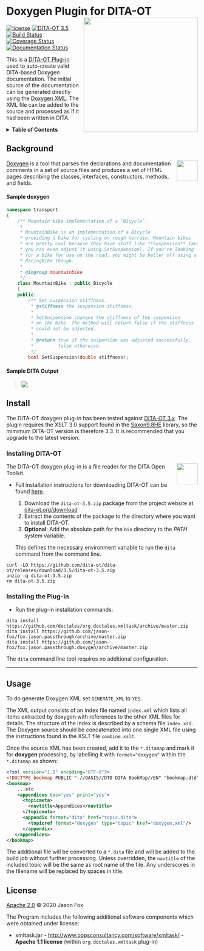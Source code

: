 # Doxygen Plugin for DITA-OT [<img src="https://jason-fox.github.io/fox.jason.passthrough.doxygen/doxygen.png" align="right" width="300">](http://doxygendita-ot.rtfd.io/)

[![license](https://img.shields.io/github/license/jason-fox/fox.jason.passthrough.doxygen.svg)](http://www.apache.org/licenses/LICENSE-2.0)
[![DITA-OT 3.5](https://img.shields.io/badge/DITA--OT-3.5-blue.svg)](http://www.dita-ot.org/3.5)
[![Build Status](https://travis-ci.org/jason-fox/fox.jason.passthrough.doxygen.svg?branch=master)](https://travis-ci.org/jason-fox/fox.jason.passthrough.doxygen)
[![Coverage Status](https://coveralls.io/repos/github/jason-fox/fox.jason.passthrough.doxygen/badge.svg?branch=master)](https://coveralls.io/github/jason-fox/fox.jason.passthrough.doxygen?branch=master)
[![Documentation Status](https://readthedocs.org/projects/doxygendita-ot/badge/?version=latest)](https://doxygendita-ot.readthedocs.io/en/latest/?badge=latest)

This is a [DITA-OT Plug-in](https://www.dita-ot.org/plugins) used to auto-create valid DITA-based Doxygen documentation.
The initial source of the documentation can be generated directly using the
[Doxygen XML](http://www.doxygen.nl/manual/customize.html#xmlgenerator). The XML file can be added to the source and
processed as if it had been written in DITA.

<details>
<summary><strong>Table of Contents</strong></summary>

-   [Background](#background)
-   [Install](#install)
    -   [Installing DITA-OT](#installing-dita-ot)
    -   [Installing the Plug-in](#installing-the-plug-in)
-   [Usage](#usage)
-   [License](#license)

</details>

## Background

[<img src="https://jason-fox.github.io/fox.jason.passthrough.doxygen/javalogo.png" align="right" height="55">](https://docs.oracle.com/javase/1.5.0/docs/guide/doxygen/index.html)

[Doxygen](http://www.doxygen.nl/manual/) is a tool that parses the declarations and
documentation comments in a set of source files and produces a set of HTML pages describing the classes, interfaces,
constructors, methods, and fields.


#### Sample doxygen

```c++
namespace transport
{
    /** Mountain bike implementation of a `Bicycle`.
     *
     * MountainBike is an implementation of a Bicycle
     * providing a bike for cycling on rough terrain. Mountain bikes
     * are pretty cool because they have stuff like **Suspension** (and
     * you can even adjust it using SetSuspension). If you're looking
     * for a bike for use on the road, you might be better off using a
     * RacingBike though.
     *
     * @ingroup mountainbike
     */
	class MountainBike : public Bicycle
	{
	public:
		/** Set suspension stiffness.
		 * @stiffness the suspension stiffness.
		 *
		 * SetSuspension changes the stiffness of the suspension
		 * on the bike. The method will return false if the stiffness
		 * could not be adjusted.
		 *
		 * @return true if the suspension was adjusted successfully,
		 *         false otherwise.
		 */
		bool SetSuspension(double stiffness);
```

#### Sample DITA Output

> ![](https://jason-fox.github.io/fox.jason.passthrough.doxygen/doxygen-output.png)

## Install

The DITA-OT doxygen plug-in has been tested against [DITA-OT 3.x](http://www.dita-ot.org/download). The plugin requires
the XSLT 3.0 support found in the [Saxon9.8HE](https://www.saxonica.com/html/download/java.html) library, so the mimimum
DITA-OT version is therefore 3.3. It is recommended that you upgrade to the latest version.

### Installing DITA-OT

<a href="https://www.dita-ot.org"><img src="https://www.dita-ot.org/images/dita-ot-logo.svg" align="right" height="55"></a>

The DITA-OT doxygen plug-in is a file reader for the DITA Open Toolkit.

-   Full installation instructions for downloading DITA-OT can be found
    [here](https://www.dita-ot.org/3.5/topics/installing-client.html).

    1.  Download the `dita-ot-3.5.zip` package from the project website at
        [dita-ot.org/download](https://www.dita-ot.org/download)
    2.  Extract the contents of the package to the directory where you want to install DITA-OT.
    3.  **Optional**: Add the absolute path for the `bin` directory to the _PATH_ system variable.

    This defines the necessary environment variable to run the `dita` command from the command line.

```console
curl -LO https://github.com/dita-ot/dita-ot/releases/download/3.5/dita-ot-3.5.zip
unzip -q dita-ot-3.5.zip
rm dita-ot-3.5.zip
```

### Installing the Plug-in

-   Run the plug-in installation commands:

```console
dita install https://github.com/doctales/org.doctales.xmltask/archive/master.zip
dita install https://github.com/jason-fox/fox.jason.passthrough/archive/master.zip
dita install https://github.com/jason-fox/fox.jason.passthrough.doxygen/archive/master.zip
```

The `dita` command line tool requires no additional configuration.

---

## Usage

To do generate Doxygen XML set `GENERATE_XML` to `YES`.

The XML output consists of an index file named `index.xml` which lists all items extracted by doxygen with references to the other XML files for details. The structure of the index is described by a schema file `index.xsd`. The Doxygen source should be concatenated into one single XML file using the instructions found in the XSLT file `combine.xslt`.

Once the source XML has been created, add it to the `*.ditamap` and mark it for **doxygen** processing, by labelling it
with `format="doxygen"` within the `*.ditamap` as shown:

```xml
<?xml version="1.0" encoding="UTF-8"?>
<!DOCTYPE bookmap PUBLIC "-//OASIS//DTD DITA BookMap//EN" "bookmap.dtd">
<bookmap>
    ...etc
    <appendices toc="yes" print="yes">
      <topicmeta>
        <navtitle>Appendices</navtitle>
      </topicmeta>
      <appendix format="dita" href="topic.dita">
        <topicref format="doxygen" type="topic" href="doxygen.xml"/>
      </appendix>
   </appendices>
</bookmap>
```

The additional file will be converted to a `*.dita` file and will be added to the build job without further processing.
Unless overridden, the `navtitle` of the included topic will be the same as root name of the file. Any underscores in
the filename will be replaced by spaces in title.

## License

[Apache 2.0](LICENSE) © 2020 Jason Fox

The Program includes the following additional software components which were obtained under license:

-   xmltask.jar - http://www.oopsconsultancy.com/software/xmltask/ - **Apache 1.1 license** (within
    `org.doctales.xmltask` plug-in)
